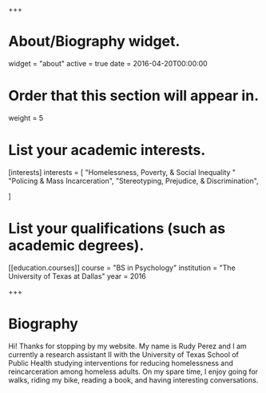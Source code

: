 +++
# About/Biography widget.
widget = "about"
active = true
date = 2016-04-20T00:00:00

# Order that this section will appear in.
weight = 5

# List your academic interests.
[interests]
  interests = [
   "Homelessness, Poverty, & Social Inequality "
   "Policing & Mass Incarceration",
   "Stereotyping, Prejudice, & Discrimination",
    
  ]

# List your qualifications (such as academic degrees).
[[education.courses]]
  course = "BS in Psychology"
  institution = "The University of Texas at Dallas"
  year = 2016
 
+++

# Biography

Hi! Thanks for stopping by my website. My name is Rudy Perez and I am currently a research assistant II with the University of Texas School of Public Health studying interventions for reducing homelessness and reincarceration among homeless adults. On my spare time, I enjoy going for walks, riding my bike, reading a book, and having interesting conversations.
